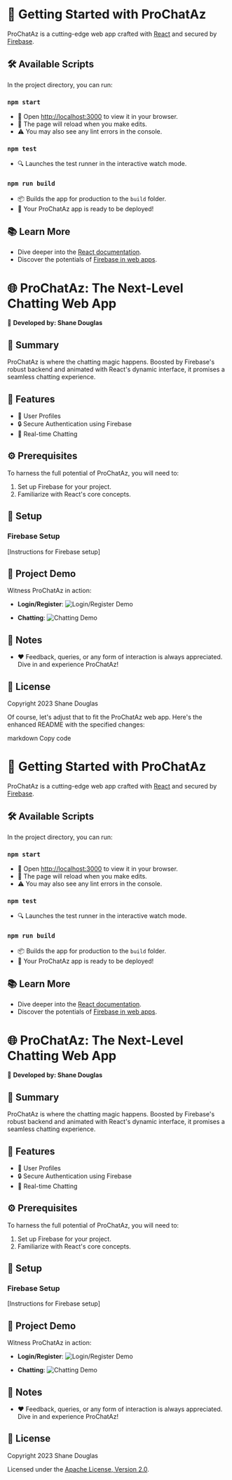 # 🚀 Getting Started with ProChatAz

ProChatAz is a cutting-edge web app crafted with [React](https://reactjs.org/) and secured by [Firebase](https://firebase.google.com/).

## 🛠 Available Scripts

In the project directory, you can run:

### `npm start`

- 🔗 Open [http://localhost:3000](http://localhost:3000) to view it in your browser.
- 🔁 The page will reload when you make edits.
- ⚠️ You may also see any lint errors in the console.

### `npm test`

- 🔍 Launches the test runner in the interactive watch mode.

### `npm run build`

- 📦 Builds the app for production to the `build` folder.
- 🚀 Your ProChatAz app is ready to be deployed!

## 📚 Learn More

- Dive deeper into the [React documentation](https://reactjs.org/).
- Discover the potentials of [Firebase in web apps](https://firebase.google.com/docs/web/setup).

# 🌐 ProChatAz: The Next-Level Chatting Web App

👤 **Developed by: Shane Douglas**

## 📌 Summary

ProChatAz is where the chatting magic happens. Boosted by Firebase's robust backend and animated with React's dynamic interface, it promises a seamless chatting experience.

## 🎯 Features

- 🌟 User Profiles
- 🔒 Secure Authentication using Firebase
- 💬 Real-time Chatting 

## ⚙ Prerequisites

To harness the full potential of ProChatAz, you will need to:

1. Set up Firebase for your project.
2. Familiarize with React's core concepts.

## 🚀 Setup

### Firebase Setup

[Instructions for Firebase setup]

## 🎥 Project Demo

Witness ProChatAz in action:

- **Login/Register**:
![Login/Register Demo](URL_TO_LOGIN_GIF)
  
- **Chatting**:
![Chatting Demo](URL_TO_CHAT_GIF)
  
## 📝 Notes

- ❤️ Feedback, queries, or any form of interaction is always appreciated. Dive in and experience ProChatAz!

## 📜 License

Copyright 2023 Shane Douglas


Of course, let's adjust that to fit the ProChatAz web app. Here's the enhanced README with the specified changes:

markdown
Copy code
# 🚀 Getting Started with ProChatAz

ProChatAz is a cutting-edge web app crafted with [React](https://reactjs.org/) and secured by [Firebase](https://firebase.google.com/).

## 🛠 Available Scripts

In the project directory, you can run:

### `npm start`

- 🔗 Open [http://localhost:3000](http://localhost:3000) to view it in your browser.
- 🔁 The page will reload when you make edits.
- ⚠️ You may also see any lint errors in the console.

### `npm test`

- 🔍 Launches the test runner in the interactive watch mode.

### `npm run build`

- 📦 Builds the app for production to the `build` folder.
- 🚀 Your ProChatAz app is ready to be deployed!

## 📚 Learn More

- Dive deeper into the [React documentation](https://reactjs.org/).
- Discover the potentials of [Firebase in web apps](https://firebase.google.com/docs/web/setup).

# 🌐 ProChatAz: The Next-Level Chatting Web App

👤 **Developed by: Shane Douglas**

## 📌 Summary

ProChatAz is where the chatting magic happens. Boosted by Firebase's robust backend and animated with React's dynamic interface, it promises a seamless chatting experience.

## 🎯 Features

- 🌟 User Profiles
- 🔒 Secure Authentication using Firebase
- 💬 Real-time Chatting 

## ⚙ Prerequisites

To harness the full potential of ProChatAz, you will need to:

1. Set up Firebase for your project.
2. Familiarize with React's core concepts.

## 🚀 Setup

### Firebase Setup

[Instructions for Firebase setup]

## 🎥 Project Demo

Witness ProChatAz in action:

- **Login/Register**:
![Login/Register Demo](URL_TO_LOGIN_GIF)
  
- **Chatting**:
![Chatting Demo](URL_TO_CHAT_GIF)
  
## 📝 Notes

- ❤️ Feedback, queries, or any form of interaction is always appreciated. Dive in and experience ProChatAz!

## 📜 License

Copyright 2023 Shane Douglas

Licensed under the [Apache License, Version 2.0](http://www.apache.org/licenses/LICENSE-2.0).
